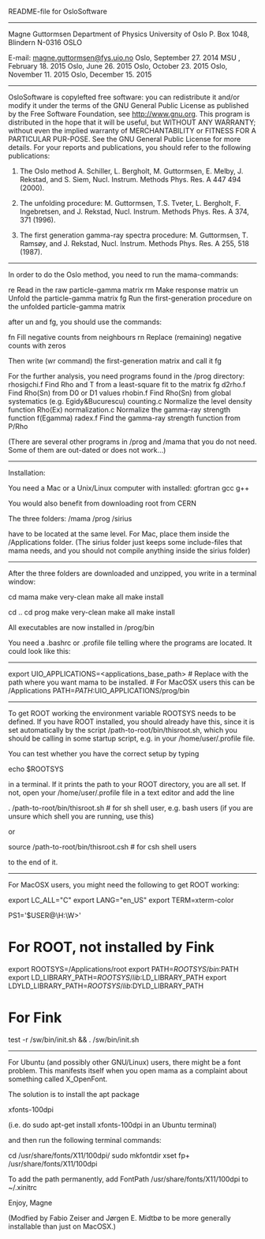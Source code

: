 
README-file for OsloSoftware

*****************************************************************************

Magne Guttormsen
Department of Physics 
University of Oslo
P. Box 1048, Blindern
N-0316 OSLO

E-mail: magne.guttormsen@fys.uio.no                  Oslo, September 27. 2014
                                                     MSU , February  18. 2015
                                                     Oslo, June      26. 2015
                                                     Oslo, October   23. 2015
                                                     Oslo, November  11. 2015
                                                     Oslo, December  15. 2015
*****************************************************************************

OsloSoftware is copylefted free software: you can redistribute it and/or 
modify it under the terms of the GNU General Public License as published by 
the Free Software Foundation, see http://www.gnu.org.
This program is distributed in the hope that it will be useful, 
but WITHOUT ANY WARRANTY; without even the implied warranty of 
MERCHANTABILITY or FITNESS FOR A PARTICULAR PUR-POSE. 
See the GNU General Public License for more details. 
For your reports and publications, 
you should refer to the following publications:

1. The Oslo method
A. Schiller, L. Bergholt, M. Guttormsen, E. Melby, J. Rekstad,
and S. Siem, Nucl. Instrum. Methods Phys. Res. A 447 494 (2000).

2. The unfolding procedure:
M. Guttormsen, T.S. Tveter, L. Bergholt, F. Ingebretsen, and
J. Rekstad, Nucl. Instrum. Methods Phys. Res. A 374, 371 (1996).

3. The first generation gamma-ray spectra procedure:
M. Guttormsen, T. Ramsøy, and J. Rekstad, 
Nucl. Instrum. Methods Phys. Res. A 255, 518 (1987).

*****************************************************************************

In order to do the Oslo method, you need to run the mama-commands:

re Read in the raw particle-gamma matrix
rm Make response matrix
un Unfold the particle-gamma matrix
fg Run the first-generation procedure on the unfolded particle-gamma matrix

after un and fg, you should use the commands:

fn Fill negative counts from neighbours 
rn Replace (remaining) negative counts with zeros

Then write (wr command) the first-generation matrix and call it fg

For the further analysis, you need programs found in the /prog directory:
rhosigchi.f 	Find Rho and T from a least-square fit to the matrix fg
d2rho.f     	Find Rho(Sn) from D0 or D1 values
rhobin.f    	Find Rho(Sn) from global systematics (e.g. Egidy&Bucurescu)
counting.c  	Normalize the level density function Rho(Ex)
normalization.c Normalize the gamma-ray strength function f(Egamma)
radex.f		Find the gamma-ray strength function from P/Rho

(There are several other programs in /prog and /mama that you do not need.
Some of them are out-dated or does not work…)

*****************************************************************************

Installation:

You need a Mac or a Unix/Linux computer with installed:
gfortran
gcc
g++

You would also benefit from downloading root from CERN

The three folders:
/mama
/prog
/sirius

have to be located at the same level. For Mac, place them
inside the /Applications folder.
(The sirius folder just keeps some include-files that mama needs,
and you should not compile anything inside the sirius folder)

*****************************************************************************

After the three folders are downloaded and unzipped, 
you write in a terminal window:

cd mama
make very-clean
make all
make install

cd ..
cd prog
make very-clean
make all
make install

All executables are now installed in /prog/bin

You need a .bashrc or .profile file telling where the programs are located. 
It could look like this:

*****************************************************************************

export UIO_APPLICATIONS=<applications_base_path> 	# Replace with the path where you want mama to be installed.
													# For MacOSX users this can be /Applications
PATH=$PATH:$UIO_APPLICATIONS/prog/bin

*****************************************************************************

To get ROOT working the environment variable ROOTSYS needs to be defined. If you have ROOT installed, you should already have this, 
since it is set automatically by the script /path-to-root/bin/thisroot.sh, which you should be calling in some startup script, e.g. in your
/home/user/.profile file.

You can test whether you have the correct setup by typing

echo $ROOTSYS

in a terminal. If it prints the path to your ROOT directory, you are all set. If not, open your /home/user/.profile file in a text editor and add the line 

. /path-to-root/bin/thisroot.sh # for sh shell user, e.g. bash users (if you are unsure which shell you are running, use this)

or

source /path-to-root/bin/thisroot.csh # for csh shell users

to the end of it.

**************************

For MacOSX users, you might need the following to get ROOT working:

export LC_ALL="C" 
export LANG="en_US" 
export TERM=xterm-color

PS1='$USER@\H:\W>'

# For ROOT, not installed by Fink
export ROOTSYS=/Applications/root
export PATH=$ROOTSYS/bin:$PATH
export LD_LIBRARY_PATH=$ROOTSYS/lib:$LD_LIBRARY_PATH
export LDYLD_LIBRARY_PATH=$ROOTSYS/lib:$DYLD_LIBRARY_PATH

# For Fink
test -r /sw/bin/init.sh && . /sw/bin/init.sh


*****************************

For Ubuntu (and possibly other GNU/Linux) users, there might be a font problem.
This manifests itself when you open mama as a complaint about something called X_OpenFont. 

The solution is to install the apt package

xfonts-100dpi

(i.e. do
sudo apt-get install xfonts-100dpi
in an Ubuntu terminal)

and then run the following terminal commands: 

cd /usr/share/fonts/X11/100dpi/
sudo mkfontdir
xset fp+ /usr/share/fonts/X11/100dpi

To add the path permanently, add
FontPath /usr/share/fonts/X11/100dpi
to ~/.xinitrc





Enjoy, Magne

(Modfied by Fabio Zeiser and Jørgen E. Midtbø to be more generally installable than just on MacOSX.)

